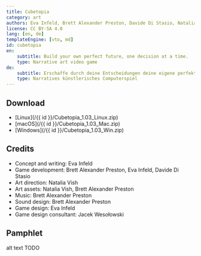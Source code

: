 ```yaml
---
title: Cubetopia
category: art
authors: Eva Infeld, Brett Alexander Preston, Davide Di Stasio, Natalia Vish, Jacek Wesołowski
license: CC BY-SA 4.0
lang: [en, de]
templateEngine: [vto, md]
id: cubetopia
en:
    subtitle: Build your own perfect future, one decision at a time.
    type: Narrative art video game
de:
    subtitle: Erschaffe durch deine Entscheidungen deine eigene perfekte Zukunft.
    type: Narratives künstlerisches Computerspiel
---
```


## Download

- [Linux](/{{ id }}/Cubetopia_1.03_Linux.zip)
- [macOS](/{{ id }}/Cubetopia_1.03_Mac.zip)
- [Windows](/{{ id }}/Cubetopia_1.03_Win.zip)

## Credits

- Concept and writing: Eva Infeld
- Game development: Brett Alexander Preston, Eva Infeld, Davide Di Stasio
- Art direction: Natalia Vish
- Art assets: Natalia Vish, Brett Alexander Preston
- Music: Brett Alexander Preston
- Sound design: Brett Alexander Preston
- Game design: Eva Infeld
- Game design consultant: Jacek Wesołowski

## Pamphlet

<object data="/{{ id }}/cubetopia references and metaphors.pdf" type="application/pdf" width="100%" height="800">alt text TODO</object>

